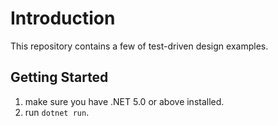 ﻿# Introduction

This repository contains a few of test-driven design examples.

## Getting Started

1. make sure you have .NET 5.0 or above installed.
2. run `dotnet run`.

